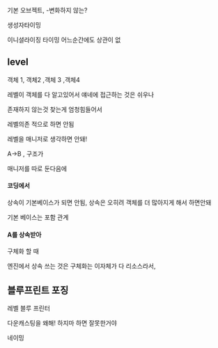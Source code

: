 기본 오브젝트, -변화하지 않는?



생성자타이밍

이니셜라이징 타이밍 어느순간에도 상관이 없

## level

객체 1, 객체2 ,객체 3 ,객체4 

레벨이 객체를 다 알고있어서 얘네에 접근하는 것은 쉬우나



존재하지 않는것 찾는게 엄청힘들어서 

레벨의존 적으로 하면 안됨



레벨을 매니저로 생각하면 안돼!



A->B , 구조가  

매니저를 따로 둔다음에 



#### 코딩에서

상속이 기본베이스가 되면 안됨, 상속은 오히려 객체를 더 많아지게 해서 하면안돼

기본 베이스는 포함 관계



#### A를 상속받아 

구체화 할 때 



엔진에서 상속 쓰는 것은 구체화는 이자체가 다 리소스라서, 



## 블루프린트 포징

레벨 블루 프린터



다운캐스팅을 왜해! 하지마 하면 잘못한거야



네이밍



